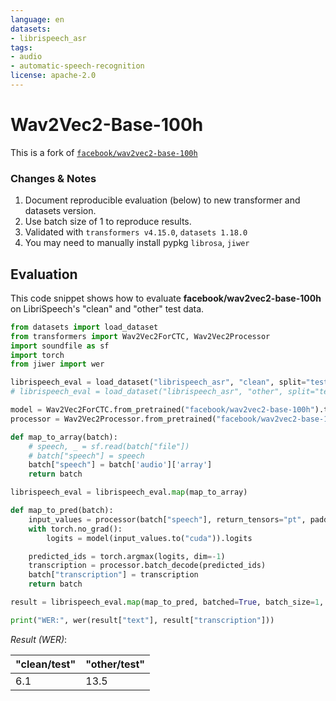 ```yaml
---
language: en
datasets:
- librispeech_asr
tags:
- audio
- automatic-speech-recognition
license: apache-2.0
---
```


# Wav2Vec2-Base-100h

This is a fork of [```facebook/wav2vec2-base-100h```](https://huggingface.co/facebook/wav2vec2-base-100h)

### Changes & Notes
1. Document reproducible evaluation (below) to new transformer and datasets version.
2. Use batch size of 1 to reproduce results. 
3. Validated with ```transformers v4.15.0```, ```datasets 1.18.0```
4. You may need to manually install pypkg ```librosa```, ```jiwer```

 
 ## Evaluation
 
 This code snippet shows how to evaluate **facebook/wav2vec2-base-100h** on LibriSpeech's "clean" and "other" test data.
 
```python
from datasets import load_dataset
from transformers import Wav2Vec2ForCTC, Wav2Vec2Processor
import soundfile as sf
import torch
from jiwer import wer

librispeech_eval = load_dataset("librispeech_asr", "clean", split="test")
# librispeech_eval = load_dataset("librispeech_asr", "other", split="test")

model = Wav2Vec2ForCTC.from_pretrained("facebook/wav2vec2-base-100h").to("cuda")
processor = Wav2Vec2Processor.from_pretrained("facebook/wav2vec2-base-100h")

def map_to_array(batch):
    # speech, _ = sf.read(batch["file"])
    # batch["speech"] = speech
    batch["speech"] = batch['audio']['array']
    return batch

librispeech_eval = librispeech_eval.map(map_to_array)

def map_to_pred(batch):
    input_values = processor(batch["speech"], return_tensors="pt", padding="longest").input_values
    with torch.no_grad():
        logits = model(input_values.to("cuda")).logits

    predicted_ids = torch.argmax(logits, dim=-1)
    transcription = processor.batch_decode(predicted_ids)
    batch["transcription"] = transcription
    return batch

result = librispeech_eval.map(map_to_pred, batched=True, batch_size=1, remove_columns=["speech"])

print("WER:", wer(result["text"], result["transcription"]))
```

*Result (WER)*:

| "clean/test" | "other/test" |
|--------------| ------------|
| 6.1 | 13.5 |
